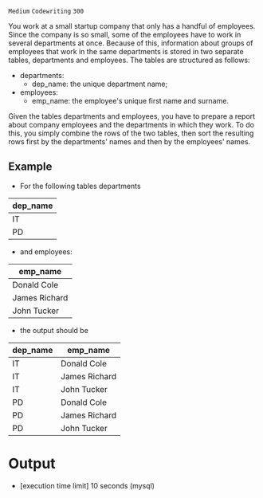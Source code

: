 `Medium`	`Codewriting` 	`300`

You work at a small startup company that only has a handful of employees. Since the company is so small, some of the employees have to work in several departments at once. Because of this, information about groups of employees that work in the same departments is stored in two separate tables, departments and employees. The tables are structured as follows:

- departments:
  - dep_name: the unique department name;
- employees:
  - emp_name: the employee's unique first name and surname.

Given the tables departments and employees, you have to prepare a report about company employees and the departments in which they work. To do this, you simply combine the rows of the two tables, then sort the resulting rows first by the departments' names and then by the employees' names.

## Example

- For the following tables departments

| dep_name |
|----------|
| IT       |
| PD       |

- and employees:

| emp_name      |
|---------------|
| Donald Cole   |
| James Richard |
| John Tucker   |

- the output should be

| dep_name | emp_name      |
|----------|---------------|
| IT       | Donald Cole   |
| IT       | James Richard |
| IT       | John Tucker   |
| PD       | Donald Cole   |
| PD       | James Richard |
| PD       | John Tucker   |

# Output
- [execution time limit] 10 seconds (mysql)

